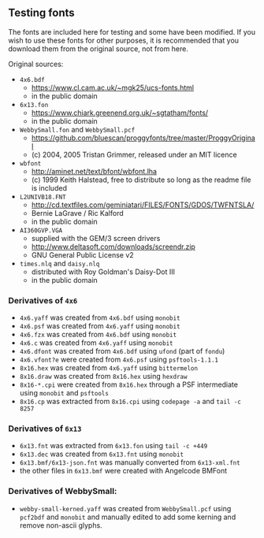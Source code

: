 ## Testing fonts

The fonts are included here for testing and some have been modified. If you wish to use these fonts
for other purposes, it is recommended that you download them from the original source, not from here.

Original sources:
* `4x6.bdf`
  - https://www.cl.cam.ac.uk/~mgk25/ucs-fonts.html
  - in the public domain
* `6x13.fon`
  - https://www.chiark.greenend.org.uk/~sgtatham/fonts/
  - in the public domain
* `WebbySmall.fon` and `WebbySmall.pcf`
  - https://github.com/bluescan/proggyfonts/tree/master/ProggyOriginal
  - (c) 2004, 2005 Tristan Grimmer, released under an MIT licence
* `wbfont`
  - http://aminet.net/text/bfont/wbfont.lha
  - (c) 1999 Keith Halstead, free to distribute so long as the readme file is included
* `L2UNIVB18.FNT`
  - http://cd.textfiles.com/geminiatari/FILES/FONTS/GDOS/TWFNTSLA/
  - Bernie LaGrave / Ric Kalford
  - in the public domain
* `AI360GVP.VGA`
  - supplied with the GEM/3 screen drivers
  - http://www.deltasoft.com/downloads/screendr.zip
  - GNU General Public License v2
* `times.nlq` and `daisy.nlq`
  - distributed with Roy Goldman's Daisy-Dot III
  - in the public domain

### Derivatives of `4x6`

* `4x6.yaff` was created from `4x6.bdf` using `monobit`
* `4x6.psf` was created from `4x6.yaff` using `monobit`
* `4x6.fzx` was created from `4x6.bdf` using `monobit`
* `4x6.c` was created from `4x6.yaff` using `monobit`
* `4x6.dfont` was created from `4x6.bdf` using `ufond` (part of `fondu`)
* `4x6.vfont?e` were created from `4x6.psf` using `psftools-1.1.1`
* `8x16.hex` was created from `4x6.yaff` using `bittermelon`
* `8x16.draw` was created from `8x16.hex` using `hexdraw`
* `8x16-*.cpi` were created from `8x16.hex` through a PSF intermediate using `monobit` and `psftools`
* `8x16.cp` was extracted from `8x16.cpi` using `codepage -a` and `tail -c 8257`


### Derivatives of `6x13`

* `6x13.fnt` was extracted from `6x13.fon` using `tail -c +449`
* `6x13.dec` was created from `6x13.fnt` using `monobit`
* `6x13.bmf/6x13-json.fnt` was manually converted from `6x13-xml.fnt`
* the other files in `6x13.bmf` were created with Angelcode BMFont


### Derivatives of WebbySmall:

* `webby-small-kerned.yaff` was created from `WebbySmall.pcf` using `pcf2bdf` and `monobit`
  and manually edited to add some kerning and remove non-ascii glyphs.
